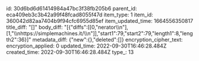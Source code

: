 id: 30d6bd6d61414984a47bc3f38fb205b6
parent_id: eca409eb3c3b42a99f48fcad8055f47d
item_type: 1
item_id: 360042d82aa7404b9f94cfc6955d85ef
item_updated_time: 1664556350817
title_diff: "[]"
body_diff: "[{\"diffs\":[[0,\"nerator\\\n\"],[1,\"\\\nhttps://simplemachines.it/\\\n\"]],\"start1\":79,\"start2\":79,\"length1\":8,\"length2\":36}]"
metadata_diff: {"new":{},"deleted":[]}
encryption_cipher_text: 
encryption_applied: 0
updated_time: 2022-09-30T16:46:28.484Z
created_time: 2022-09-30T16:46:28.484Z
type_: 13